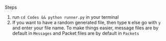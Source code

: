 Steps
1. run `cd Codes && python runner.py` in your terminal
2. If you want to have a random generated file, then type `N` else go with `y` and enter your file name. To make things easier, message files are by default in `Messages` and Packet files are by default in `Packets`
